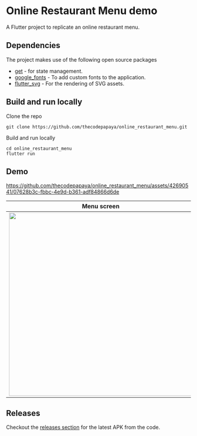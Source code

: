 # Online Restaurant Menu demo

A Flutter project to replicate an online restaurant menu. 

## Dependencies

The project makes use of the following open source packages

- [get](https://pub.dev/packages/get) - for state management.
- [google_fonts](https://pub.dev/packages/google_fonts) - To add custom fonts to the application.
- [flutter_svg](https://pub.dev/packages/flutter_svg) - For the rendering of SVG assets.

## Build and run locally

Clone the repo 
 
```
git clone https://github.com/thecodepapaya/online_restaurant_menu.git
```

Build and run locally 
```
cd online_restaurant_menu
flutter run
```
## Demo

https://github.com/thecodepapaya/online_restaurant_menu/assets/42690541/07628b3c-fbbc-4e9d-b361-adf84866d6de

|Menu screen|Menu categories sheet|Dish info sheet|
|---|---|---|
|<img src="https://github.com/thecodepapaya/online_restaurant_menu/assets/42690541/31575529-ef78-4655-8a4a-885f9b9ed1a4" height=500>|<img src="https://github.com/thecodepapaya/online_restaurant_menu/assets/42690541/fa7bfad2-44d8-4c04-b1a9-aab0528a6594" height=500>|<img src="https://github.com/thecodepapaya/online_restaurant_menu/assets/42690541/8263a8c7-2710-47aa-8924-fc8d24baaae3" height=500>|



## Releases

Checkout the [releases section](https://github.com/thecodepapaya/online_restaurant_menu/releases/latest) for the latest APK from the code.


